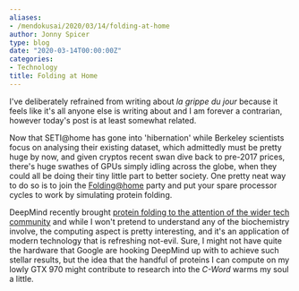 ```yaml
---
aliases:
- /mendokusai/2020/03/14/folding-at-home
author: Jonny Spicer
type: blog
date: "2020-03-14T00:00:00Z"
categories:
- Technology
title: Folding at Home
---
```

I've deliberately refrained from writing about *la grippe du jour* because it feels
like it's all anyone else is writing about and I am forever a contrarian, however
today's post is at least somewhat related.

Now that SETI@home has gone into 'hibernation' while Berkeley scientists focus on
analysing their existing dataset, which admittedly must be pretty huge by now, and
given cryptos recent swan dive back to pre-2017 prices, there's huge swathes of GPUs
simply idling across the globe, when they could all be doing their tiny little part
to better society. One pretty neat way to do so is to join the [Folding@home](https://foldingathome.org) party and put your spare processor cycles to
work by simulating protein folding.

DeepMind recently brought [protein folding to the attention of the wider tech community](https://deepmind.com/blog/article/AlphaFold-Using-AI-for-scientific-discovery) and while I won't
pretend to understand any of the biochemistry involve, the computing aspect is pretty
interesting, and it's an application of modern technology that is refreshing not-evil.
Sure, I might not have quite the hardware that Google are hooking DeepMind up with
to achieve such stellar results, but the idea that the handful of proteins I can
compute on my lowly GTX 970 might contribute to research into the *C-Word* warms
my soul a little.

